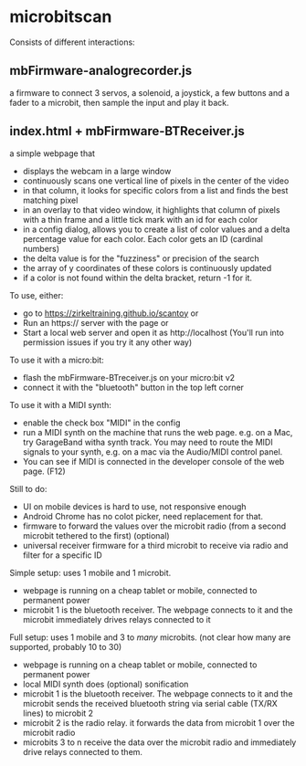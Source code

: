 # microbitscan

Consists of different interactions:

## mbFirmware-analogrecorder.js
a firmware to connect 3 servos, a solenoid, a joystick, a few buttons and a fader to a microbit, then sample the input and play it back.


## index.html + mbFirmware-BTReceiver.js

 a simple webpage that
 * displays the webcam in a large window
 * continuously scans one vertical line of pixels in the center of the video 
 * in that column, it looks for specific colors from a list and finds the best matching pixel
 * in an overlay to that video window, it highlights that column of pixels with a thin frame and a little tick mark with an id for each color
 * in a config dialog, allows you to create a list of color values and a delta percentage value for each color. Each color gets an ID (cardinal numbers)
 * the delta value is for the "fuzziness" or precision of the search
 * the array of y coordinates of these colors is continuously updated
 * if a color is not found within the delta bracket, return -1 for it.

To use, either:
* go to https://zirkeltraining.github.io/scantoy or
* Run an https:// server with the page or
* Start a local web server and open it as http://localhost
(You'll run into permission issues if you try it any other way)

To use it with a micro:bit:
* flash the mbFirmware-BTreceiver.js on your micro:bit v2
* connect it with the "bluetooth" button in the top left corner

To use it with a MIDI synth:
* enable the check box "MIDI" in the config
* run a MIDI synth on the machine that runs the web page. e.g. on a Mac, try GarageBand witha synth track. You may need to route the MIDI signals to your synth, e.g. on a mac via the Audio/MIDI control panel.
* You can see if MIDI is connected in the developer console of the web page. (F12) 

Still to do:
* UI  on mobile devices is hard to use, not responsive enough
* Android Chrome has no colot picker, need replacement for that.
* firmware to forward the values over the microbit radio (from a second microbit tethered to the first) (optional)
* universal receiver firmware for a third microbit to receive via radio and filter for a specific ID


Simple setup:
uses 1 mobile and 1 microbit. 
* webpage is running on a cheap tablet or mobile, connected to permanent power
* microbit 1 is the bluetooth receiver. The webpage connects to it and the microbit immediately drives relays connected to it

Full setup:
uses 1 mobile and 3 to _many_ microbits. (not clear how many are supported, probably 10 to 30)
* webpage is running on a cheap tablet or mobile, connected to permanent power
* local MIDI synth does (optional) sonification
* microbit 1 is the bluetooth receiver. The webpage connects to it and the microbit sends the received bluetooth string via serial cable (TX/RX lines) to microbit 2
* microbit 2 is the radio relay. it forwards the data from microbit 1 over the microbit radio
* microbits 3 to n receive the data over the microbit radio and immediately drive relays connected to them. 
